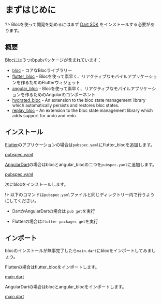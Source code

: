 # まずはじめに

?> Blocを使って開発を始めるにはまず [Dart SDK](https://dart.dev/get-dart) をインストールする必要があります。

## 概要

Blocには３つのpubパッケージが含まれています：

- [bloc](https://pub.dev/packages/true_bloc) - コアなBlocライブラリー
- [flutter_bloc](https://pub.dev/packages/flutter_true_bloc) - Blocを使って素早く、リアクティブなモバイルアプリケーションを作るためのFlutterウィジェット
- [angular_bloc](https://pub.dev/packages/angular_true_bloc) - Blocを使って素早く、リアクティブなモバイルアプリケーションを作るためのAngularのコンポーネント
- [hydrated_bloc](https://pub.dev/packages/hydrated_true_bloc) - An extension to the bloc state management library which automatically persists and restores bloc states.
- [replay_bloc](https://pub.dev/packages/replay_true_bloc) - An extension to the bloc state management library which adds support for undo and redo.

## インストール

[Flutter](https://flutter.dev/)のアプリケーションの場合は`pubspec.yaml`にflutter_blocを追加します。

[pubspec.yaml](../_snippets/getting_started/flutter_bloc_pubspec.yaml.md ':include')

[AngularDart](https://angulardart.dev/)の場合はblocとangular_blocの二つを`pubspec.yaml`に追加します。

[pubspec.yaml](../_snippets/getting_started/angular_bloc_pubspec.yaml.md ':include')

次にblocをインストールします。

!> 以下のコマンドは`pubspec.yaml`ファイルと同じディレクトリー内で行うようにしてください。

- DartかAngularDartの場合は `pub get`を実行

- Flutterの場合は`flutter packages get`を実行

## インポート

blocのインストールが無事完了したら`main.dart`にblocをインポートしてみましょう。

Flutterの場合はflutter_blocをインポートします。

[main.dart](../_snippets/getting_started/flutter_bloc_main.dart.md ':include')

AngularDartの場合はblocとangular_blocをインポートします。

[main.dart](../_snippets/getting_started/angular_bloc_main.dart.md ':include')

